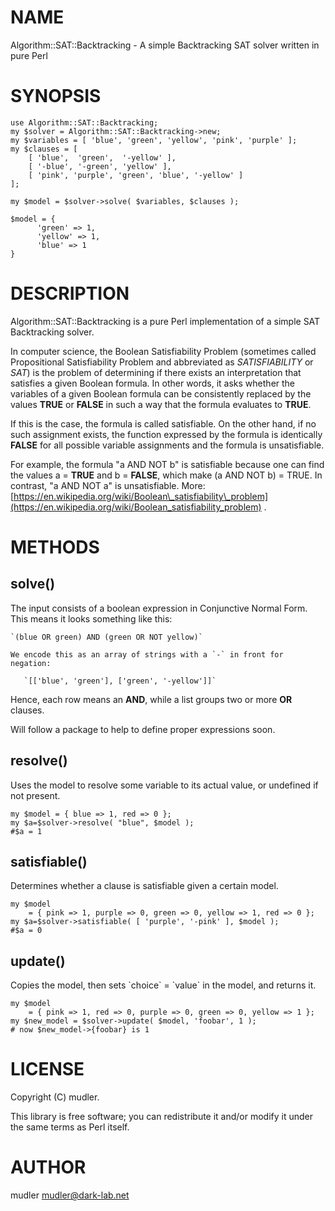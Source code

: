 # NAME

Algorithm::SAT::Backtracking - A simple Backtracking SAT solver written in pure Perl

# SYNOPSIS

    use Algorithm::SAT::Backtracking;
    my $solver = Algorithm::SAT::Backtracking->new;
    my $variables = [ 'blue', 'green', 'yellow', 'pink', 'purple' ];
    my $clauses = [
        [ 'blue',  'green',  '-yellow' ],
        [ '-blue', '-green', 'yellow' ],
        [ 'pink', 'purple', 'green', 'blue', '-yellow' ]
    ];

    my $model = $solver->solve( $variables, $clauses );

    $model = {
          'green' => 1,
          'yellow' => 1,
          'blue' => 1
    }

# DESCRIPTION

Algorithm::SAT::Backtracking is a pure Perl implementation of a simple SAT Backtracking solver.

In computer science, the Boolean Satisfiability Problem (sometimes called Propositional Satisfiability Problem and abbreviated as _SATISFIABILITY_ or _SAT_) is the problem of determining if there exists an interpretation that satisfies a given Boolean formula. In other words, it asks whether the variables of a given Boolean formula can be consistently replaced by the values **TRUE** or **FALSE** in such a way that the formula evaluates to **TRUE**.

If this is the case, the formula is called satisfiable. On the other hand, if no such assignment exists, the function expressed by the formula is identically **FALSE** for all possible variable assignments and the formula is unsatisfiable.

For example, the formula "a AND NOT b" is satisfiable because one can find the values a = **TRUE** and b = **FALSE**, which make (a AND NOT b) = TRUE. In contrast, "a AND NOT a" is unsatisfiable. More: [https://en.wikipedia.org/wiki/Boolean\_satisfiability\_problem](https://en.wikipedia.org/wiki/Boolean_satisfiability_problem) .

# METHODS

## solve()

The input consists of a boolean expression in Conjunctive Normal Form.
This means it looks something like this:

    `(blue OR green) AND (green OR NOT yellow)`

    We encode this as an array of strings with a `-` in front for negation:

       `[['blue', 'green'], ['green', '-yellow']]`

Hence, each row means an **AND**, while a list groups two or more **OR** clauses.

Will follow a package to help to define proper expressions soon.

## resolve()

Uses the model to resolve some variable to its actual value, or undefined if not present.

    my $model = { blue => 1, red => 0 };
    my $a=$solver->resolve( "blue", $model );
    #$a = 1

## satisfiable()

Determines whether a clause is satisfiable given a certain model.

    my $model
        = { pink => 1, purple => 0, green => 0, yellow => 1, red => 0 };
    my $a=$solver->satisfiable( [ 'purple', '-pink' ], $model );
    #$a = 0

## update()

Copies the model, then sets \`choice\` = \`value\` in the model, and returns it.

    my $model
        = { pink => 1, red => 0, purple => 0, green => 0, yellow => 1 };
    my $new_model = $solver->update( $model, 'foobar', 1 );
    # now $new_model->{foobar} is 1

# LICENSE

Copyright (C) mudler.

This library is free software; you can redistribute it and/or modify
it under the same terms as Perl itself.

# AUTHOR

mudler <mudler@dark-lab.net>
